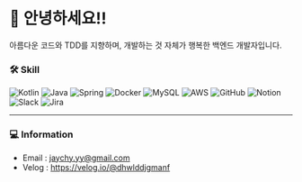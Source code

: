 # 🦑 안녕하세요!!
아름다운 코드와 TDD를 지향하며, 개발하는 것 자체가 행복한 백엔드 개발자입니다.  

### 🛠 Skill
![Kotlin](https://img.shields.io/badge/Kotlin-0095D5)
![Java](https://img.shields.io/badge/Java-B7472A)
![Spring](https://img.shields.io/badge/Spring-6DB33F)
![Docker](https://img.shields.io/badge/Docker-2496ED)
![MySQL](https://img.shields.io/badge/MySQL-4479A1)
![AWS](https://img.shields.io/badge/AWS-232F3E)
![GitHub](https://img.shields.io/badge/GitHub-181717)
![Notion](https://img.shields.io/badge/Notion-000000)
![Slack](https://img.shields.io/badge/Slack-4A154B)
![Jira](https://img.shields.io/badge/Jira-0052CC)  

---

### 💻 Information
- Email : jaychy.yy@gmail.com
- Velog : https://velog.io/@dhwlddjgmanf
